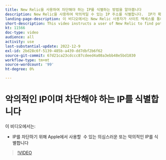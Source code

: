 ```yaml
---
title: New Relic을 사용하여 차단해야 하는 IP를 식별하는 방법을 알아봅니다
description: New Relic을 사용하여 악의적일 수 있는 IP 주소를 식별합니다.  IP가 확인되면 이 IP가 앱의 액세스를 차단하기 위해 백그라운드에서 사용됩니다
landing-page-description: 이 비디오에서는 New Relic 사용자가 사이트 액세스를 통해 차단해야 할 수 있는 잠재적인 IP 주소를 찾도록 지시합니다.
short-description: This video instructs a user of New Relic to find potential IP addresses that may need to be blocked form accessing the site.
kt: 11566
doc-type: video
audience: all
activity: use
last-substantial-update: 2022-12-9
exl-id: 2bd28c6f-5139-485b-a439-dd7dbf2b6f62
source-git-commit: 67d21ca23cdccc87cdeed4a08a3ebb48e5bd1030
workflow-type: tm+mt
source-wordcount: '99'
ht-degree: 0%

---
```


# 악의적인 IP이며 차단해야 하는 IP를 식별합니다

이 비디오에서는:

- IP를 차단하기 위해 Apple에서 사용할 &#x200B; 수 있는 의심스러운 또는 악의적인 IP를 식별합니다

>[!VIDEO](https://video.tv.adobe.com/v/3412088/)
